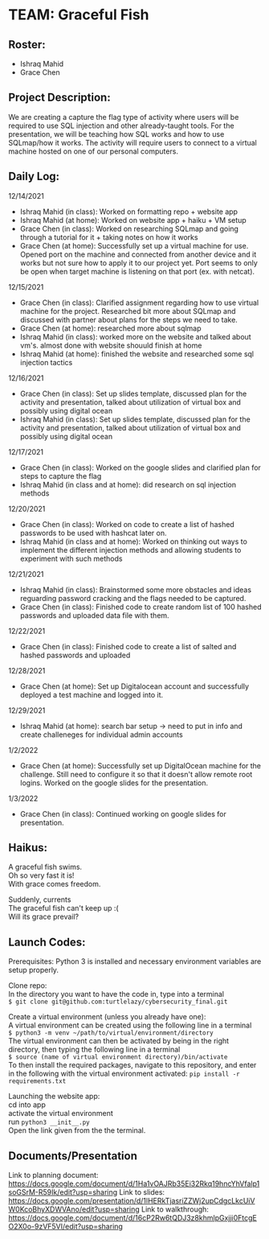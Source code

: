 # TEAM: Graceful Fish

## Roster:
* Ishraq Mahid
* Grace Chen

## Project Description:
We are creating a capture the flag type of activity where users will be required to use SQL injection and other already-taught tools. For the presentation, we will be teaching how SQL works and how to use SQLmap/how it works. The activity will require users to connect to a virtual machine hosted on one of our personal computers.

## Daily Log:
12/14/2021
* Ishraq Mahid (in class): Worked on formatting repo + website app
* Ishraq Mahid (at home): Worked on website app + haiku + VM setup
* Grace Chen (in class): Worked on researching SQLmap and going through a tutorial for it + taking notes on how it works
* Grace Chen (at home): Successfully set up a virtual machine for use. Opened port on the machine and connected from another device and it works but not sure how to apply it to our project yet. Port seems to only be open when target machine is listening on that port (ex. with netcat).

12/15/2021
* Grace Chen (in class): Clarified assignment regarding how to use virtual machine for the project. Researched bit more about SQLmap and discussed with partner about plans for the steps we need to take. 
* Grace Chen (at home): researched more about sqlmap
* Ishraq Mahid (in class): worked more on the website and talked about vm's. almost done with website shouuld finish at home
* Ishraq Mahid (at home): finished the website and researched some sql injection tactics

12/16/2021
* Grace Chen (in class): Set up slides template, discussed plan for the activity and presentation, talked about utilization of virtual box and possibly using digital ocean
* Ishraq Mahid (in class): Set up slides template, discussed plan for the activity and presentation, talked about utilization of virtual box and possibly using digital ocean

12/17/2021
* Grace Chen (in class): Worked on the google slides and clarified plan for steps to capture the flag
* Ishraq Mahid (in class and at home): did research on sql injection methods

12/20/2021
* Grace Chen (in class): Worked on code to create a list of hashed passwords to be used with hashcat later on.
* Ishraq Mahid (in class and at home): Worked on thinking out ways to implement the different injection methods and allowing students to experiment with such methods

12/21/2021
* Ishraq Mahid (in class): Brainstormed some more obstacles and ideas reguarding password cracking and the flags needed to be captured.
* Grace Chen (in class): Finished code to create random list of 100 hashed passwords and uploaded data file with them.

12/22/2021
* Grace Chen (in class): Finished code to create a list of salted and hashed passwords and uploaded 

12/28/2021
* Grace Chen (at home): Set up Digitalocean account and successfully deployed a test machine and logged into it.

12/29/2021
* Ishraq Mahid (at home): search bar setup -> need to put in info and create challeneges for individual admin accounts

1/2/2022
* Grace Chen (at home): Successfully set up DigitalOcean machine for the challenge. Still need to configure it so that it doesn't allow remote root logins. Worked on the google slides for the presentation.

1/3/2022
* Grace Chen (in class): Continued working on google slides for presentation.

## Haikus:
A graceful fish swims. <br>
Oh so very fast it is! <br>
With grace comes freedom.

Suddenly, currents <br>
The graceful fish can't keep up :( <br>
Will its grace prevail?

## Launch Codes:
Prerequisites:
    Python 3 is installed and necessary environment variables are setup properly.

Clone repo:
    <br>
    In the directory you want to have the code in, type into a terminal
    <br>
    ```
    $ git clone git@github.com:turtlelazy/cybersecurity_final.git
    ```

Create a virtual environment (unless you already have one):
    <br>
    A virtual environment can be created using the following line in a terminal
    <br>
    ```
    $ python3 -m venv ~/path/to/virtual/environment/directory
    ```
    <br>
    The virtual environment can then be activated by being in the right directory, then typing the following line in a terminal
    <br>
    ```
    $ source (name of virtual environment directory)/bin/activate
    ```
    <br>
    To then install the required packages, navigate to this repository, and enter in the following with the virtual environment activated:
    ```
    pip install -r requirements.txt
    ```

Launching the website app:
    <br>
    cd into app
    <br>
    activate the virtual environment
    <br>
    run ```python3 __init__.py```
    <br>
    Open the link given from the the terminal.

## Documents/Presentation
Link to planning document: https://docs.google.com/document/d/1Ha1vOAJRb35Ei32Rkq19hncYhVfalp1soGSrM-R59Ik/edit?usp=sharing
Link to slides: https://docs.google.com/presentation/d/1lHERkTjasriZZWj2upCdgcLkcUiVW0KcoBhyXDWVAno/edit?usp=sharing
Link to walkthrough: https://docs.google.com/document/d/16cP2Rw6tQDJ3z8khmlpGxjji0FtcgEO2X0o-9zVF5VI/edit?usp=sharing 
